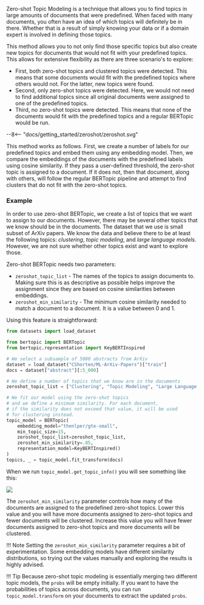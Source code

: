 Zero-shot Topic Modeling is a technique that allows you to find topics in large amounts of documents that were predefined. When faced with many documents, you often have an idea of which topics will definitely be in there. Whether that is a result of simply knowing your data or if a domain expert is involved in defining those topics.

This method allows you to not only find those specific topics but also create new topics for documents that would not fit with your predefined topics.
This allows for extensive flexibility as there are three scenario's to explore:

* First, both zero-shot topics and clustered topics were detected. This means that some documents would fit with the predefined topics where others would not. For the latter, new topics were found.
* Second, only zero-shot topics were detected. Here, we would not need to find additional topics since all original documents were assigned to one of the predefined topics.
* Third, no zero-shot topics were detected. This means that none of the documents would fit with the predefined topics and a regular BERTopic would be run.

<div class="svg_image">
--8<-- "docs/getting_started/zeroshot/zeroshot.svg"
</div>

This method works as follows. First, we create a number of labels for our predefined topics and embed them using any embedding model. Then, we compare the embeddings of the documents with the predefined labels using cosine similarity. If they pass a user-defined threshold, the zero-shot topic is assigned to a document. If it does not, then that document, along with others, will follow the regular BERTopic pipeline and attempt to find clusters that do not fit with the zero-shot topics.

### **Example**
In order to use zero-shot BERTopic, we create a list of topics that we want to assign to our documents. However,
there may be several other topics that we know should be in the documents. The dataset that we use is small subset of ArXiv papers.
We know the data and believe there to be at least the following topics: *clustering*, *topic modeling*, and *large language models*.
However, we are not sure whether other topics exist and want to explore those.

Zero-shot BERTopic needs two parameters:
* `zeroshot_topic_list` - The names of the topics to assign documents to. Making sure this is as descriptive as possible helps improve the assignment since they are based on cosine similarities between embeddings.
* `zeroshot_min_similarity` - The minimum cosine similarity needed to match a document to a document. It is a value between 0 and 1.


Using this feature is straightforward:

```python
from datasets import load_dataset

from bertopic import BERTopic
from bertopic.representation import KeyBERTInspired

# We select a subsample of 5000 abstracts from ArXiv
dataset = load_dataset("CShorten/ML-ArXiv-Papers")["train"]
docs = dataset["abstract"][:5_000]

# We define a number of topics that we know are in the documents
zeroshot_topic_list = ["Clustering", "Topic Modeling", "Large Language Models"]

# We fit our model using the zero-shot topics
# and we define a minimum similarity. For each document,
# if the similarity does not exceed that value, it will be used
# for clustering instead.
topic_model = BERTopic(
    embedding_model="thenlper/gte-small",
    min_topic_size=15,
    zeroshot_topic_list=zeroshot_topic_list,
    zeroshot_min_similarity=.85,
    representation_model=KeyBERTInspired()
)
topics, _ = topic_model.fit_transform(docs)
```

When we run `topic_model.get_topic_info()` you will see something like this:

<img src="zeroshot_output.png">
<br>

The `zeroshot_min_similarity` parameter controls how many of the documents are assigned to the predefined zero-shot topics. Lower this value and you will have more documents assigned to zero-shot topics and fewer documents will be clustered. Increase this value you will have fewer documents assigned to zero-shot topics and more documents will be clustered.

!!! Note
    Setting the `zeroshot_min_similarity` parameter requires a bit of experimentation. Some embedding
    models have different similarity distributions, so trying out the values manually and exploring the results
    is highly advised.


!!! Tip
    Because zero-shot topic modeling is essentially merging two different topic models, the
    `probs` will be empty initially. If you want to have the probabilities of topics across documents,
    you can run `topic_model.transform` on your documents to extract the updated `probs`.
